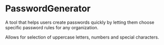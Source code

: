 # PasswordGenerator
A tool that helps users create passwords quickly by letting them choose specific password rules for any organization.

Allows for selection of uppercase letters, numbers and special characters. 
